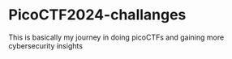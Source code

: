 # PicoCTF2024-challanges
This is basically my journey in doing picoCTFs and gaining more cybersecurity insights

